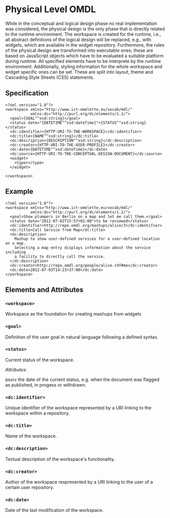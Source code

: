 # Physical Level OMDL #

While in the conceptual and logical design phase no real implementation was considered, the physical design is the only phase 
that is directly related to the runtime environment. The workspace is created for the runtime, i.e., all abstract definitions 
of the logical design will be replaced, e.g., with widgets, which are available in the widget repository. Furthermore, the 
rules of the physical design are transformed into executable ones; these are based on JavaScript objects which have to be 
evaluated a suitable platform during runtime. All specified elements have to be interprete by the runtime environment.
Additionally, styling information for the whole workspace and widget specific ones can be set. These are split into layout, 
theme and Cascading Style Sheets (CSS) statements. 

## Specification

    <?xml version="1.0"?>
    <workspace xmlns="http://www.ict-omelette.eu/vocab/mdl/"
               xmlns:dc="http://purl.org/dc/elements/1.1/">
      <goal>{GOAL^^xsd:string}</goal>
      <status date="{DATETIME^^xsd:dateTime}">{STATUS^^xsd:string}</status>
      <dc:identifier>{HTTP-URI-TO-THE-WORKSPACE}</dc:identifier>
      <dc:title>{NAME^^xsd:string}</dc:title>
      <dc:description>{DESCRIPTION^^xsd:string}</dc:description>
      <dc:creator>{HTTP-URI-TO-THE-USER-PROFILE}</dc:creator>     
      <dc:date>{DATETIME^^xsd:dateTime}</dc:date>  
      <dc:source>{HTTP-URI-TO-THE-CONCEPTUAL-DESIGN-DOCUMENT}</dc:source>
      <widget>
        <type></type>
      </widget>
      
    </workspace>
    
## Example

    <?xml version="1.0"?>
    <workspace xmlns="http://www.ict-omelette.eu/vocab/mdl/"
               xmlns:dc="http://purl.org/dc/elements/1.1/">
      <goal>Show plumpers in Berlin on a map and let me call them.</goal>
      <status date="2012-07-02T15:57+02:00">to be reviewed</status>
      <dc:identifier>http://repo.omdl.org/mashups/alice/3</dc:identifier>
      <dc:title>Call Service from Map</dc:title>
      <dc:description>
        Mashup to show user-defined services for a user-defined location on a map.
        Selecting a map entry displays information about the service including
        a facility to directly call the service.
      </dc:description>
      <dc:creator>http://repo.omdl.org/people/alice.rdf#me</dc:creator>
      <dc:date>2012-07-03T14:23+37:00</dc:date>     
    </workspace>

## Elements and Attributes

### `<workspace>`

Workspace as the foundation for creating mashups from widgets

### `<goal>`

Definition of the user goal in natural language following a defined syntax.

### `<status>`

Current status of the workspace. 

*Attributes:*

`@date` the date of the current status, e.g. when the document was flagged as published, in progess or withdrawn.

### `<dc:identifier>`

Unique identifier of the workspace represented by a URI linking to the workspace within a repository.

### `<dc:title>`

Name of the workspace.

### `<dc:description>`

Textual description of the workspace's functionality.

### `<dc:creator>`

Author of the workspace respresented by a URI linking to the user of a certain user repository.

### `<dc:date>`

Date of the last modification of the workspace.
